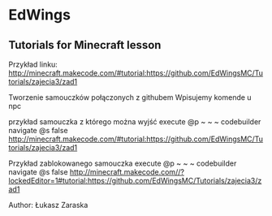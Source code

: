 # EdWings
## Tutorials for Minecraft lesson 

Przykład linku: http://minecraft.makecode.com/#tutorial:https://github.com/EdWingsMC/Tutorials/zajecia3/zad1

Tworzenie samouczków połączonych z githubem
Wpisujemy komende u npc

przykład samouczka z którego można wyjść execute @p ~ ~ ~ codebuilder navigate @s false http://minecraft.makecode.com/#tutorial:https://github.com/EdWingsMC/Tutorials/zajecia3/zad1

Przykład zablokowanego samouczka execute @p ~ ~ ~ codebuilder navigate @s false http://minecraft.makecode.com//?lockedEditor=1#tutorial:https://github.com/EdWingsMC/Tutorials/zajecia3/zad1

Author: Łukasz Zaraska
